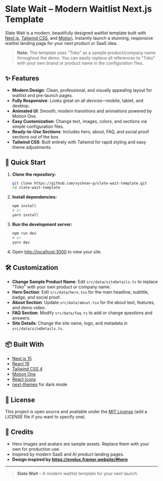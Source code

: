 # Slate Wait – Modern Waitlist Next.js Template

Slate Wait is a modern, beautifully designed waitlist template built with [Next.js](https://nextjs.org/), [Tailwind CSS](https://tailwindcss.com/), and [Motion](https://motion.dev/). Instantly launch a stunning, responsive waitlist landing page for your next product or SaaS idea.

> **Note:** The template uses "Toko" as a sample product/company name throughout the demo. You can easily replace all references to "Toko" with your own brand or product name in the configuration files.

## ✨ Features

- **Modern Design**: Clean, professional, and visually appealing layout for waitlist and pre-launch pages.
- **Fully Responsive**: Looks great on all devices—mobile, tablet, and desktop.
- **Animated UI**: Smooth, modern transitions and animations powered by Motion One.
- **Easy Customization**: Change text, images, colors, and sections via simple configuration files.
- **Ready-to-Use Sections**: Includes hero, about, FAQ, and social proof sections out of the box.
- **Tailwind CSS**: Built entirely with Tailwind for rapid styling and easy theme adjustments.

## 🚀 Quick Start

1. **Clone the repository:**
   ```bash
   git clone https://github.com/vyshnav-p/slate-wait-template.git
   cd slate-wait-template
   ```
2. **Install dependencies:**
   ```bash
   npm install
   # or
   yarn install
   ```
3. **Run the development server:**
   ```bash
   npm run dev
   # or
   yarn dev
   ```
4. Open [http://localhost:3000](http://localhost:3000) to view your site.

## 🛠️ Customization

- **Change Sample Product Name**: Edit `src/data/siteDetails.ts` to replace "Toko" with your own product or company name.
- **Hero Section**: Edit `src/data/hero.tsx` for the main headline, subtitle, badge, and social proof.
- **About Section**: Update `src/data/about.tsx` for the about text, features, and demo video.
- **FAQ Section**: Modify `src/data/faq.ts` to add or change questions and answers.
- **Site Details**: Change the site name, logo, and metadata in `src/data/siteDetails.ts`.

## 📦 Built With

- [Next.js 15](https://nextjs.org/)
- [React 19](https://react.dev/)
- [Tailwind CSS 4](https://tailwindcss.com/)
- [Motion One](https://motion.dev/)
- [React Icons](https://react-icons.github.io/react-icons/)
- [next-themes](https://github.com/pacocoursey/next-themes) for dark mode

## 📄 License

This project is open source and available under the [MIT License](LICENSE) (add a LICENSE file if you want to specify one).

## 🙏 Credits

- Hero images and avatars are sample assets. Replace them with your own for production use.
- Inspired by modern SaaS and AI product landing pages.
- **Design inspired by https://evolux.framer.website/#hero**

---

> **Slate Wait** – A modern waitlist template for your next launch
